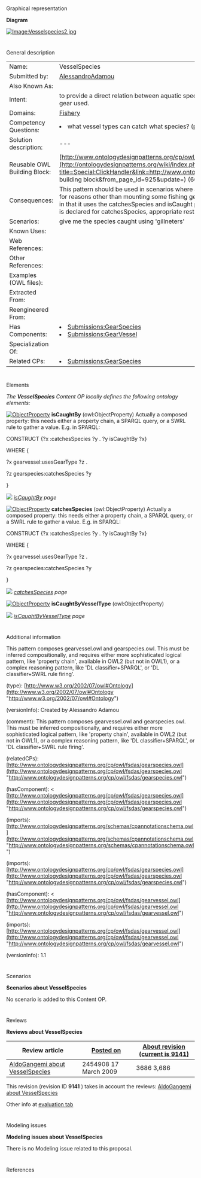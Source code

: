 # 

 Graphical representation



__Diagram__ 





[![Image:Vesselspecies2.jpg](../images/6/67/Vesselspecies2.jpg)](../Image/Vesselspecies2.jpg "Image:Vesselspecies2.jpg")





# 

 General description




|  |  |
| --- | --- |
|  Name:  |  VesselSpecies  |
|  Submitted by:  | [AlessandroAdamou](../User/AlessandroAdamou "User:AlessandroAdamou")  |
|  Also Known As:  |  |
|  Intent:  |  to provide a direct relation between aquatic species and vessels that are able to catch them, regardless of the fishing gear used.  |
|  Domains:  | [Fishery](../Community/Fishery "Community:Fishery")  |
|  Competency Questions:  | <li>       what vessel types can catch what species? (provided that species are caught by geartypes are used by vessel types)      </li> |
|  Solution description:  |  ---  |
|  Reusable OWL Building Block:  | [http://www.ontologydesignpatterns.org/cp/owl/fsdas/vesselspecies.owl](http://ontologydesignpatterns.org/wiki/index.php?title=Special:ClickHandler&link=http://www.ontologydesignpatterns.org/cp/owl/fsdas/vesselspecies.owl&message=OWL building block&from_page_id=925&update=)  (665)  |
|  Consequences:  |  This pattern should be used in scenarios where a VesselType can be deemed suitable for catching some AquaticSpecies for reasons other than mounting some fishing gear of a suitable GearType. It is strictly related to the gearspecies pattern, in that it uses the catchesSpecies and isCaught property pair to define this behaviour. For the sake of reuse, no domain is declared for catchesSpecies, appropriate restrictions having beed applied instead.  |
|  Scenarios:  |  give me the species caught using 'gillneters'  |
|  Known Uses:  |  |
|  Web References:  |  |
|  Other References:  |  |
|  Examples (OWL files):  |  |
|  Extracted From:  |  |
|  Reengineered From:  |  |
|  Has Components:  | <li><a href="Submissions%253AGearSpecies.html" title="Submissions:GearSpecies">        Submissions:GearSpecies       </a></li><li><a href="Submissions%253AGearVessel.html" title="Submissions:GearVessel">        Submissions:GearVessel       </a></li> |
|  Specialization Of:  |  |
|  Related CPs:  | <li><a href="Submissions%253AGearSpecies.html" title="Submissions:GearSpecies">        Submissions:GearSpecies       </a></li> |



  





# 

 Elements



_The
 __VesselSpecies__ 
 Content OP locally defines the following ontology elements:_ 





[![ObjectProperty](../../../images/thumb/c/c3/ObjectProperty.gif/20px-ObjectProperty.gif)](../Image/ObjectProperty.gif "ObjectProperty")
__isCaughtBy__ 
 (owl:ObjectProperty) Actually a composed property: this needs either a property chain, a SPARQL query, or a SWRL rule to gather a value. E.g. in SPARQL:
 
  





 CONSTRUCT {?x :catchesSpecies ?y . ?y isCaughtBy ?x}
 



 WHERE {
 



 ?x gearvessel:usesGearType ?z .
 



 ?z gearspecies:catchesSpecies ?y
 



 }
 



[![](../../../images/thumb/8/87/ArrowRight.gif/11px-ArrowRight.gif)](../Image/ArrowRight.gif "ArrowRight.gif")
_[isCaughtBy](../Submissions/VesselSpecies/isCaughtBy "Submissions:VesselSpecies/isCaughtBy") 
 page_ 



[![ObjectProperty](../../../images/thumb/c/c3/ObjectProperty.gif/20px-ObjectProperty.gif)](../Image/ObjectProperty.gif "ObjectProperty")
__catchesSpecies__ 
 (owl:ObjectProperty) Actually a composed property: this needs either a property chain, a SPARQL query, or a SWRL rule to gather a value. E.g. in SPARQL:
 
  





 CONSTRUCT {?x :catchesSpecies ?y . ?y isCaughtBy ?x}
 



 WHERE {
 



 ?x gearvessel:usesGearType ?z .
 



 ?z gearspecies:catchesSpecies ?y
 



 }
 



[![](../../../images/thumb/8/87/ArrowRight.gif/11px-ArrowRight.gif)](../Image/ArrowRight.gif "ArrowRight.gif")
_[catchesSpecies](../Submissions/VesselSpecies/catchesSpecies "Submissions:VesselSpecies/catchesSpecies") 
 page_ 



[![ObjectProperty](../../../images/thumb/c/c3/ObjectProperty.gif/20px-ObjectProperty.gif)](../Image/ObjectProperty.gif "ObjectProperty")
__isCaughtByVesselType__ 
 (owl:ObjectProperty)
 
[![](../../../images/thumb/8/87/ArrowRight.gif/11px-ArrowRight.gif)](../Image/ArrowRight.gif "ArrowRight.gif")
_[isCaughtByVesselType](../Submissions/VesselSpecies/isCaughtByVesselType "Submissions:VesselSpecies/isCaughtByVesselType") 
 page_ 


# 

 Additional information



 This pattern composes gearvessel.owl and gearspecies.owl.
This must be inferred compositionally, and requires either more sophisticated logical pattern, like 'property chain', available in OWL2 (but not in OWL1), or a complex reasoning pattern, like 'DL classifier+SPARQL', or 'DL classifier+SWRL rule firing'.
 



 (type):
 [http://www.w3.org/2002/07/owl#Ontology](http://www.w3.org/2002/07/owl#Ontology "http://www.w3.org/2002/07/owl#Ontology") 




 (versionInfo): Created by Alessandro Adamou
 



 (comment): This pattern composes gearvessel.owl and gearspecies.owl.
This must be inferred compositionally, and requires either more sophisticated logical pattern, like 'property chain', available in OWL2 (but not in OWL1), or a complex reasoning pattern, like 'DL classifier+SPARQL', or 'DL classifier+SWRL rule firing'.
 



 (relatedCPs):
 [http://www.ontologydesignpatterns.org/cp/owl/fsdas/gearspecies.owl](http://www.ontologydesignpatterns.org/cp/owl/fsdas/gearspecies.owl "http://www.ontologydesignpatterns.org/cp/owl/fsdas/gearspecies.owl") 




 (hasComponent): <
 [http://www.ontologydesignpatterns.org/cp/owl/fsdas/gearspecies.owl](http://www.ontologydesignpatterns.org/cp/owl/fsdas/gearspecies.owl "http://www.ontologydesignpatterns.org/cp/owl/fsdas/gearspecies.owl") 
 >
 



 (imports):
 [http://www.ontologydesignpatterns.org/schemas/cpannotationschema.owl](http://www.ontologydesignpatterns.org/schemas/cpannotationschema.owl "http://www.ontologydesignpatterns.org/schemas/cpannotationschema.owl") 




 (imports):
 [http://www.ontologydesignpatterns.org/cp/owl/fsdas/gearspecies.owl](http://www.ontologydesignpatterns.org/cp/owl/fsdas/gearspecies.owl "http://www.ontologydesignpatterns.org/cp/owl/fsdas/gearspecies.owl") 




 (hasComponent): <
 [http://www.ontologydesignpatterns.org/cp/owl/fsdas/gearvessel.owl](http://www.ontologydesignpatterns.org/cp/owl/fsdas/gearvessel.owl "http://www.ontologydesignpatterns.org/cp/owl/fsdas/gearvessel.owl") 
 >
 



 (imports):
 [http://www.ontologydesignpatterns.org/cp/owl/fsdas/gearvessel.owl](http://www.ontologydesignpatterns.org/cp/owl/fsdas/gearvessel.owl "http://www.ontologydesignpatterns.org/cp/owl/fsdas/gearvessel.owl") 




 (versionInfo): 1.1
 



# 

 Scenarios




__Scenarios about VesselSpecies__ 


 No scenario is added to this Content OP.
 




# 

 Reviews




__Reviews about VesselSpecies__ 



|  Review article  | [Posted on](../Property/CreationDate "Property:CreationDate")  | [About revision (current is 9141)](../Property/ReviewAboutVersion "Property:ReviewAboutVersion")  |
| --- | --- | --- |
| [AldoGangemi about VesselSpecies](../Reviews/AldoGangemi_about_VesselSpecies "Reviews:AldoGangemi about VesselSpecies")  |  2454908  17 March 2009  |  3686  3,686  |



 This revision (revision ID
 __9141__ 
 ) takes in account the reviews:
 [AldoGangemi about VesselSpecies](../Reviews/AldoGangemi_about_VesselSpecies "Reviews:AldoGangemi about VesselSpecies") 




 Other info at
 [evaluation tab](http://ontologydesignpatterns.org/wiki/index.php?title=Submissions:VesselSpecies&action=evaluation "http://ontologydesignpatterns.org/wiki/index.php?title=Submissions:VesselSpecies&action=evaluation") 





  





# 

 Modeling issues




__Modeling issues about VesselSpecies__ 


 There is no Modeling issue related to this proposal.
 




  





# 

 References